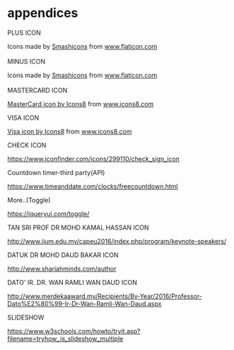 # appendices
PLUS ICON<div>Icons made by <a href="https://www.flaticon.com/authors/smashicons" title="Smashicons">Smashicons</a> from <a href="https://www.flaticon.com/" title="Flaticon">www.flaticon.com</a></div><br>
MINUS ICON
<div>Icons made by <a href="https://www.flaticon.com/authors/smashicons" title="Smashicons">Smashicons</a> from <a href="https://www.flaticon.com/" title="Flaticon">www.flaticon.com</a></div><br>
MASTERCARD ICON<br>

<a href="https://icons8.com/icon/70558/mastercard">MasterCard icon by Icons8</a>
from www.icons8.com

VISA ICON

<a href="https://icons8.com/icon/jrULb7fkrnXf/visa">Visa icon by Icons8</a>
from www.icons8.com

CHECK ICON

https://www.iconfinder.com/icons/299110/check_sign_icon

Countdown timer-third party(API)

https://www.timeanddate.com/clocks/freecountdown.html

More..(Toggle)

https://jqueryui.com/toggle/

TAN SRI PROF DR MOHD KAMAL HASSAN ICON

http://www.iium.edu.my/capeu2016/index.php/program/keynote-speakers/

DATUK DR MOHD DAUD BAKAR ICON

http://www.shariahminds.com/author

DATO' IR. DR. WAN RAMLI WAN DAUD ICON

http://www.merdekaaward.my/Recipients/By-Year/2016/Professor-Dato%E2%80%99-Ir-Dr-Wan-Ramli-Wan-Daud.aspx

SLIDESHOW

https://www.w3schools.com/howto/tryit.asp?filename=tryhow_js_slideshow_multiple




